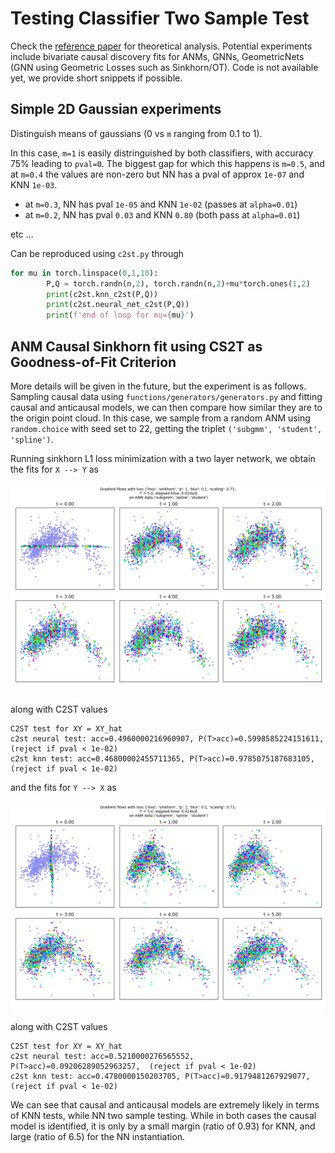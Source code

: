 # Testing Classifier Two Sample Test

Check the [reference paper](https://arxiv.org/pdf/1610.06545.pdf) for theoretical analysis.
Potential experiments include bivariate causal discovery fits for ANMs, GNNs, GeometricNets (GNN using Geometric Losses such as Sinkhorn/OT).
Code is not available yet, we provide short snippets if possible.

## Simple 2D Gaussian experiments

Distinguish means of gaussians (0 vs `m` ranging from 0.1 to 1).  

In this case, `m=1` is easily distringuished by both classifiers, with accuracy 75% leading to `pval=0`. The biggest gap for which this happens is `m=0.5`, and at `m=0.4` the values are non-zero but NN has a pval of approx `1e-07` and KNN `1e-03`.
* at `m=0.3`, NN has pval `1e-05` and KNN `1e-02` (passes at `alpha=0.01`)
* at `m=0.2`, NN has pval `0.03` and KNN `0.80` (both pass at `alpha=0.01`)

etc ...

Can be reproduced using `c2st.py` through

```python
for mu in torch.linspace(0,1,10):
        P,Q = torch.randn(n,2), torch.randn(n,2)+mu*torch.ones(1,2)
        print(c2st.knn_c2st(P,Q))
        print(c2st.neural_net_c2st(P,Q))
        print(f'end of loop for mu={mu}')
```

## ANM Causal Sinkhorn fit using CS2T as Goodness-of-Fit Criterion

More details will be given in the future, but the experiment is as follows. Sampling causal data using `functions/generators/generators.py` and fitting causal and anticausal models, we can then compare how similar they are to the origin point cloud.
In this case, we sample from a random ANM using `random.choice` with seed set to 22, getting the triplet `('subgmm', 'student', 'spline')`.

Running sinkhorn L1 loss minimization with a two layer network, we obtain the fits for `X --> Y` as

![](./anm/sinkhorn_fit_n_1000_xy.png?raw=true)

along with C2ST values
```
C2ST test for XY = XY_hat
c2st neural test: acc=0.4960000216960907, P(T>acc)=0.5998585224151611,  (reject if pval < 1e-02)
c2st knn test: acc=0.46800002455711365, P(T>acc)=0.9785075187683105,  (reject if pval < 1e-02)
```
and the fits for `Y --> X` as

![](./anm/sinkhorn_fit_n_1000_yx.png?raw=true)

along with C2ST values

```
C2ST test for XY = XY_hat
c2st neural test: acc=0.5210000276565552, P(T>acc)=0.09206289052963257,  (reject if pval < 1e-02)
c2st knn test: acc=0.4780000150203705, P(T>acc)=0.9179481267929077,  (reject if pval < 1e-02)
```

We can see that causal and anticausal models are extremely likely in terms of KNN tests, while NN two sample testing. While in both cases the causal model is identified, it is only by a small margin (ratio of 0.93) for KNN, and large (ratio of 6.5) for the NN instantiation.
